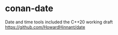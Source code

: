 # conan-date
Date and time tools included the C++20 working draft https://github.com/HowardHinnant/date
